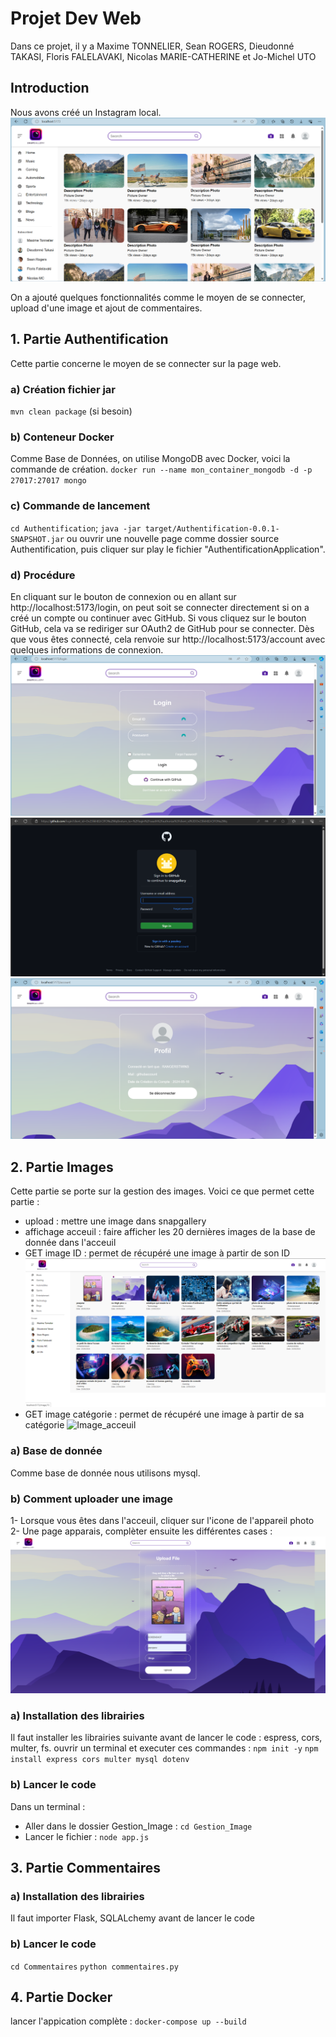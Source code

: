 # Projet Dev Web
Dans ce projet, il y a Maxime TONNELIER, Sean ROGERS, Dieudonné TAKASI, Floris FALELAVAKI, 
Nicolas MARIE-CATHERINE et Jo-Michel UTO

## Introduction
Nous avons créé un Instagram local.
![Home](Z-images_explicatives\home.png)

On a ajouté quelques fonctionnalités comme le moyen de se connecter, upload d'une image et ajout de commentaires.

## 1. Partie Authentification
Cette partie concerne le moyen de se connecter sur la page web.
### a) Création fichier jar
`mvn clean package` (si besoin)

### b) Conteneur Docker
Comme Base de Données, on utilise MongoDB avec Docker, voici la commande de création.
`docker run --name mon_container_mongodb -d -p 27017:27017 mongo`

### c) Commande de lancement
`cd Authentification`;
`java -jar target/Authentification-0.0.1-SNAPSHOT.jar`
ou ouvrir une nouvelle page comme dossier source Authentification,
puis cliquer sur play le fichier "AuthentificationApplication".

### d) Procédure
En cliquant sur le bouton de connexion ou en allant sur http://localhost:5173/login,
on peut soit se connecter directement si on a créé un compte ou continuer avec GitHub.
Si vous cliquez sur le bouton GitHub, cela va se rediriger sur OAuth2 de GitHub pour se connecter.
Dès que vous êtes connecté, cela renvoie sur http://localhost:5173/account avec quelques informations de connexion.
![Login](Z-images_explicatives\page_login.png)
![OAuth2](Z-images_explicatives\redirection_OAuth2_GitHub.png)
![Compte](Z-images_explicatives\compte_connecte.png)

## 2. Partie Images
Cette partie se porte sur la gestion des images. Voici ce que permet cette partie : 
 - upload : mettre une image dans snapgallery
 - affichage acceuil : faire afficher les 20 dernières images de la base de donnée dans l'acceuil
 - GET image ID : permet de récupéré une image à partir de son ID
 ![Image_acceuil](Z-images_explicatives\images_acceuil.png)
 - GET image catégorie : permet de récupéré une image à partir de sa catégorie
 ![Image_acceuil](Z-images_explicatives\images_categorie.png)

### a) Base de donnée
Comme base de donnée nous utilisons mysql.

### b) Comment uploader une image

1- Lorsque vous êtes dans l'acceuil, cliquer sur l'icone de l'appareil photo
2- Une page apparais, complèter ensuite les différentes cases :
![Upload_Image](Z-images_explicatives\upload_image.png)


### a) Installation des librairies
Il faut installer les librairies suivante avant de lancer le code : espress, cors, multer, fs. ouvrir un terminal et executer ces commandes :
`npm init -y`
`npm install express cors multer mysql dotenv`

### b) Lancer le code
Dans un terminal :
- Aller dans le dossier Gestion_Image : `cd Gestion_Image`
- Lancer le fichier : `node app.js`

## 3. Partie Commentaires

### a) Installation des librairies
Il faut importer Flask, SQLALchemy avant de lancer le code

### b) Lancer le code
`cd Commentaires`
`python commentaires.py`


## 4. Partie Docker

lancer l'appication complète :
`docker-compose up --build`